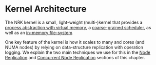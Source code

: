 # Kernel Architecture

The NRK kernel is a small, light-weight (multi-)kernel that provides a
[process abstraction with virtual memory](Process.md), a [coarse-grained
scheduler](Scheduler.md), as well as an [in-memory file-system](Filesystem.md).

One key feature of the kernel is how it scales to many and cores (and NUMA
nodes) by relying on data-structure replication with operation logging. We
explain the two main techniques we use for this in the [Node
Replication](NodeReplication.md) and [Concurrent Node
Replication](ConcurrentNodeReplication.md) sections of this chapter.
